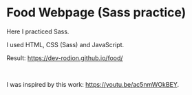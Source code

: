 # Food Webpage (Sass practice)

Here I practiced Sass.

I used HTML, CSS (Sass) and JavaScript.

Result: https://dev-rodion.github.io/food/

<br>

I was inspired by this work: https://youtu.be/ac5nmWOkBEY. 
